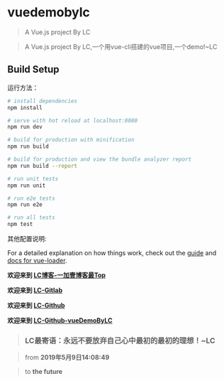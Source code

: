 # vuedemobylc

> A Vue.js project By LC 

> A Vue.js project By LC,一个用vue-cli搭建的vue项目,一个demo!~LC

## Build Setup

运行方法：

``` bash
# install dependencies
npm install

# serve with hot reload at localhost:8080
npm run dev

# build for production with minification
npm run build

# build for production and view the bundle analyzer report
npm run build --report

# run unit tests
npm run unit

# run e2e tests
npm run e2e

# run all tests
npm test
```

其他配置说明:

For a detailed explanation on how things work, check out the [guide](http://vuejs-templates.github.io/webpack/) and [docs for vue-loader](http://vuejs.github.io/vue-loader).

**欢迎来到 [LC博客-一加壹博客最Top](http://www.oneplusone.vip)**

**欢迎来到 [LC-Gitlab](https://gitlab.com/ahviplc)**

**欢迎来到 [LC-Github](https://github.com/ahviplc)**

**欢迎来到 [LC-Github-vueDemoByLC](https://github.com/ahviplc/vueDemoByLC)**

> ### LC最寄语：永远不要放弃自己心中最初的最初的理想！~LC

> from **2019年5月9日14:08:49**

> to **the future**
